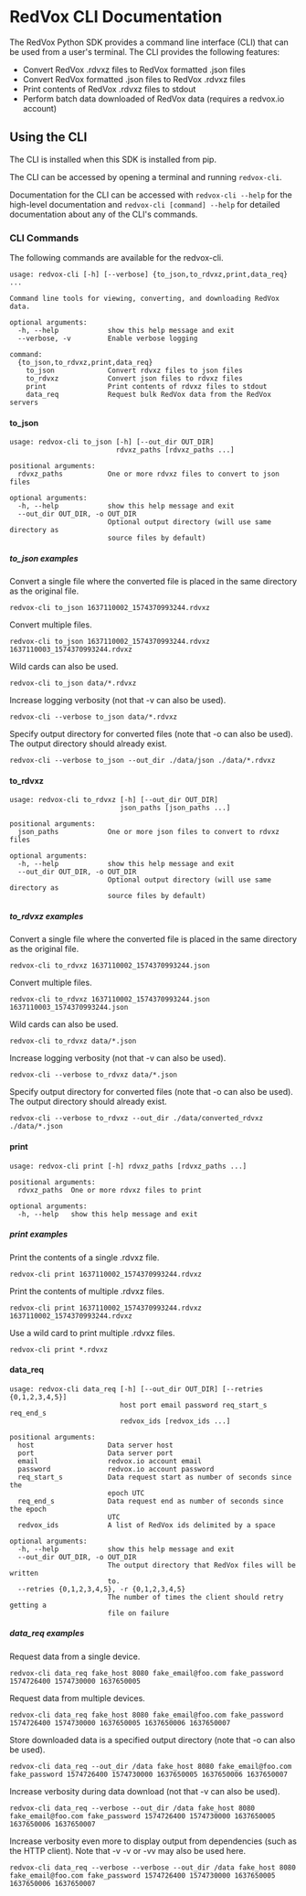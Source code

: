 # RedVox CLI Documentation

The RedVox Python SDK provides a command line interface (CLI) that can be used from a user's terminal. The CLI provides the following features:

* Convert RedVox .rdvxz files to RedVox formatted .json files
* Convert RedVox formatted .json files to RedVox .rdvxz files
* Print contents of RedVox .rdvxz files to stdout
* Perform batch data downloaded of RedVox data (requires a redvox.io account)

## Using the CLI

The CLI is installed when this SDK is installed from pip.

The CLI can be accessed by opening a terminal and running ```redvox-cli```.

Documentation for the CLI can be accessed with ```redvox-cli --help``` for the high-level documentation and ```redvox-cli [command] --help``` for detailed documentation about any of the CLI's commands.

### CLI Commands

The following commands are available for the redvox-cli.

```
usage: redvox-cli [-h] [--verbose] {to_json,to_rdvxz,print,data_req} ...

Command line tools for viewing, converting, and downloading RedVox data.

optional arguments:
  -h, --help            show this help message and exit
  --verbose, -v         Enable verbose logging

command:
  {to_json,to_rdvxz,print,data_req}
    to_json             Convert rdvxz files to json files
    to_rdvxz            Convert json files to rdvxz files
    print               Print contents of rdvxz files to stdout
    data_req            Request bulk RedVox data from the RedVox servers
```

#### to_json

```
usage: redvox-cli to_json [-h] [--out_dir OUT_DIR]
                          rdvxz_paths [rdvxz_paths ...]

positional arguments:
  rdvxz_paths           One or more rdvxz files to convert to json files

optional arguments:
  -h, --help            show this help message and exit
  --out_dir OUT_DIR, -o OUT_DIR
                        Optional output directory (will use same directory as
                        source files by default)
```

##### to_json examples

Convert a single file where the converted file is placed in the same directory as the original file.

```
redvox-cli to_json 1637110002_1574370993244.rdvxz
```

Convert multiple files.

```
redvox-cli to_json 1637110002_1574370993244.rdvxz 1637110003_1574370993244.rdvxz
``` 

Wild cards can also be used.

```
redvox-cli to_json data/*.rdvxz
``` 

Increase logging verbosity (not that -v can also be used).

```
redvox-cli --verbose to_json data/*.rdvxz
``` 

Specify output directory for converted files (note that -o can also be used). The output directory should already exist.

```
redvox-cli --verbose to_json --out_dir ./data/json ./data/*.rdvxz
``` 

#### to_rdvxz

```
usage: redvox-cli to_rdvxz [-h] [--out_dir OUT_DIR]
                           json_paths [json_paths ...]

positional arguments:
  json_paths            One or more json files to convert to rdvxz files

optional arguments:
  -h, --help            show this help message and exit
  --out_dir OUT_DIR, -o OUT_DIR
                        Optional output directory (will use same directory as
                        source files by default)
```

##### to_rdvxz examples

Convert a single file where the converted file is placed in the same directory as the original file.

```
redvox-cli to_rdvxz 1637110002_1574370993244.json
```

Convert multiple files.

```
redvox-cli to_rdvxz 1637110002_1574370993244.json 1637110003_1574370993244.json
``` 

Wild cards can also be used.

```
redvox-cli to_rdvxz data/*.json
``` 

Increase logging verbosity (not that -v can also be used).

```
redvox-cli --verbose to_rdvxz data/*.json
``` 

Specify output directory for converted files (note that -o can also be used). The output directory should already exist.

```
redvox-cli --verbose to_rdvxz --out_dir ./data/converted_rdvxz ./data/*.json
``` 

#### print

```
usage: redvox-cli print [-h] rdvxz_paths [rdvxz_paths ...]

positional arguments:
  rdvxz_paths  One or more rdvxz files to print

optional arguments:
  -h, --help   show this help message and exit
```

##### print examples

Print the contents of a single .rdvxz file.

```
redvox-cli print 1637110002_1574370993244.rdvxz
```

Print the contents of multiple .rdvxz files.

```
redvox-cli print 1637110002_1574370993244.rdvxz 1637110002_1574370993244.rdvxz
```

Use a wild card to print multiple .rdvxz files.

```
redvox-cli print *.rdvxz
```

#### data_req

```
usage: redvox-cli data_req [-h] [--out_dir OUT_DIR] [--retries {0,1,2,3,4,5}]
                           host port email password req_start_s req_end_s
                           redvox_ids [redvox_ids ...]

positional arguments:
  host                  Data server host
  port                  Data server port
  email                 redvox.io account email
  password              redvox.io account password
  req_start_s           Data request start as number of seconds since the
                        epoch UTC
  req_end_s             Data request end as number of seconds since the epoch
                        UTC
  redvox_ids            A list of RedVox ids delimited by a space

optional arguments:
  -h, --help            show this help message and exit
  --out_dir OUT_DIR, -o OUT_DIR
                        The output directory that RedVox files will be written
                        to.
  --retries {0,1,2,3,4,5}, -r {0,1,2,3,4,5}
                        The number of times the client should retry getting a
                        file on failure
```

##### data_req examples

Request data from a single device.

```
redvox-cli data_req fake_host 8080 fake_email@foo.com fake_password 1574726400 1574730000 1637650005
```

Request data from multiple devices.

```
redvox-cli data_req fake_host 8080 fake_email@foo.com fake_password 1574726400 1574730000 1637650005 1637650006 1637650007
```

Store downloaded data is a specified output directory (note that -o can also be used).

```
redvox-cli data_req --out_dir /data fake_host 8080 fake_email@foo.com fake_password 1574726400 1574730000 1637650005 1637650006 1637650007
```

Increase verbosity during data download (not that -v can also be used).

```
redvox-cli data_req --verbose --out_dir /data fake_host 8080 fake_email@foo.com fake_password 1574726400 1574730000 1637650005 1637650006 1637650007
```

Increase verbosity even more to display output from dependencies (such as the HTTP client). Note that -v -v or -vv may also be used here.

```
redvox-cli data_req --verbose --verbose --out_dir /data fake_host 8080 fake_email@foo.com fake_password 1574726400 1574730000 1637650005 1637650006 1637650007
```

